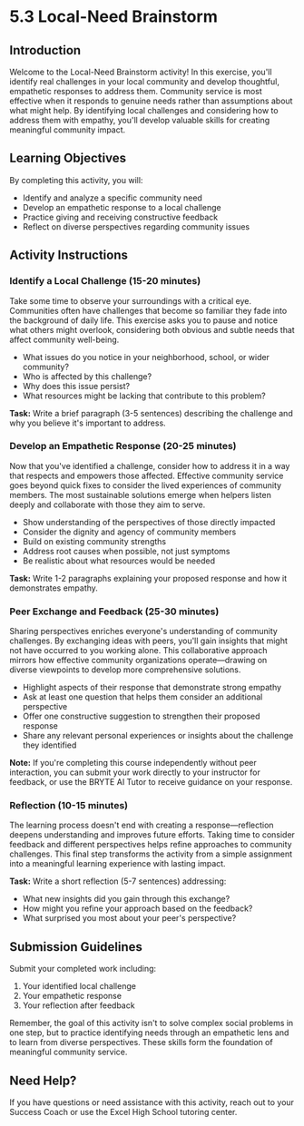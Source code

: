 # 5.3 Local-Need Brainstorm

## Introduction
Welcome to the Local-Need Brainstorm activity! In this exercise, you'll identify real challenges in your local community and develop thoughtful, empathetic responses to address them. Community service is most effective when it responds to genuine needs rather than assumptions about what might help. By identifying local challenges and considering how to address them with empathy, you'll develop valuable skills for creating meaningful community impact.

## Learning Objectives
By completing this activity, you will:
- Identify and analyze a specific community need
- Develop an empathetic response to a local challenge
- Practice giving and receiving constructive feedback
- Reflect on diverse perspectives regarding community issues

## Activity Instructions

### Identify a Local Challenge (15-20 minutes)
Take some time to observe your surroundings with a critical eye. Communities often have challenges that become so familiar they fade into the background of daily life. This exercise asks you to pause and notice what others might overlook, considering both obvious and subtle needs that affect community well-being.

- What issues do you notice in your neighborhood, school, or wider community?
- Who is affected by this challenge?
- Why does this issue persist?
- What resources might be lacking that contribute to this problem?

**Task:** Write a brief paragraph (3-5 sentences) describing the challenge and why you believe it's important to address.

### Develop an Empathetic Response (20-25 minutes)
Now that you've identified a challenge, consider how to address it in a way that respects and empowers those affected. Effective community service goes beyond quick fixes to consider the lived experiences of community members. The most sustainable solutions emerge when helpers listen deeply and collaborate with those they aim to serve.

- Show understanding of the perspectives of those directly impacted
- Consider the dignity and agency of community members
- Build on existing community strengths
- Address root causes when possible, not just symptoms
- Be realistic about what resources would be needed

**Task:** Write 1-2 paragraphs explaining your proposed response and how it demonstrates empathy.

### Peer Exchange and Feedback (25-30 minutes)
Sharing perspectives enriches everyone's understanding of community challenges. By exchanging ideas with peers, you'll gain insights that might not have occurred to you working alone. This collaborative approach mirrors how effective community organizations operate—drawing on diverse viewpoints to develop more comprehensive solutions.

- Highlight aspects of their response that demonstrate strong empathy
- Ask at least one question that helps them consider an additional perspective
- Offer one constructive suggestion to strengthen their proposed response
- Share any relevant personal experiences or insights about the challenge they identified

**Note:** If you're completing this course independently without peer interaction, you can submit your work directly to your instructor for feedback, or use the BRYTE AI Tutor to receive guidance on your response.

### Reflection (10-15 minutes)
The learning process doesn't end with creating a response—reflection deepens understanding and improves future efforts. Taking time to consider feedback and different perspectives helps refine approaches to community challenges. This final step transforms the activity from a simple assignment into a meaningful learning experience with lasting impact.

**Task:** Write a short reflection (5-7 sentences) addressing:
- What new insights did you gain through this exchange?
- How might you refine your approach based on the feedback?
- What surprised you most about your peer's perspective?

## Submission Guidelines
Submit your completed work including:
1. Your identified local challenge
2. Your empathetic response
3. Your reflection after feedback

Remember, the goal of this activity isn't to solve complex social problems in one step, but to practice identifying needs through an empathetic lens and to learn from diverse perspectives. These skills form the foundation of meaningful community service.

## Need Help?
If you have questions or need assistance with this activity, reach out to your Success Coach or use the Excel High School tutoring center.